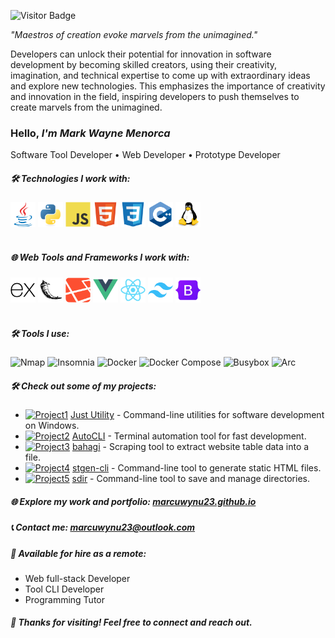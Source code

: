 ![Visitor Badge](https://visitor-badge.laobi.icu/badge?page_id=marcuwynu23.marcuwynu23)

*"Maestros of creation evoke marvels from the unimagined."*

Developers can unlock their potential for innovation in software development by becoming skilled creators, using their creativity, imagination, and technical expertise to come up with extraordinary ideas and explore new technologies. This emphasizes the importance of creativity and innovation in the field, inspiring developers to push themselves to create marvels from the unimagined.



### Hello, *I'm Mark Wayne Menorca*

Software Tool Developer • Web Developer • Prototype Developer 

##### 🛠️ Technologies I work with:

<div>
<img width="40" height="40" src="https://raw.githubusercontent.com/devicons/devicon/1119b9f84c0290e0f0b38982099a2bd027a48bf1/icons/java/java-original.svg" />
<img width="40" height="40" src="https://raw.githubusercontent.com/devicons/devicon/1119b9f84c0290e0f0b38982099a2bd027a48bf1/icons/python/python-original.svg" />
<img width="40" height="40" src="https://raw.githubusercontent.com/devicons/devicon/1119b9f84c0290e0f0b38982099a2bd027a48bf1/icons/javascript/javascript-original.svg" />
<img width="40" height="40" src="https://raw.githubusercontent.com/devicons/devicon/1119b9f84c0290e0f0b38982099a2bd027a48bf1/icons/html5/html5-original.svg" />
<img width="40" height="40" src="https://raw.githubusercontent.com/devicons/devicon/1119b9f84c0290e0f0b38982099a2bd027a48bf1/icons/css3/css3-original.svg" />
<img width="40" height="40" src="https://raw.githubusercontent.com/devicons/devicon/1119b9f84c0290e0f0b38982099a2bd027a48bf1/icons/cplusplus/cplusplus-original.svg" />
<img width="40" height="40" src="https://raw.githubusercontent.com/devicons/devicon/1119b9f84c0290e0f0b38982099a2bd027a48bf1/icons/linux/linux-original.svg" />
</div>
<br>


##### 🌐 Web Tools and Frameworks I work with:

<div>
<img background="#ffffff" width="40" height="40" src="https://raw.githubusercontent.com/devicons/devicon/1119b9f84c0290e0f0b38982099a2bd027a48bf1/icons/express/express-original.svg" />
<img width="40" height="40" src="https://raw.githubusercontent.com/devicons/devicon/1119b9f84c0290e0f0b38982099a2bd027a48bf1/icons/flask/flask-original.svg" />
 <img width="40" height="40" src="https://raw.githubusercontent.com/devicons/devicon/1119b9f84c0290e0f0b38982099a2bd027a48bf1/icons/laravel/laravel-plain.svg" />
<img width="40" height="40" src="https://raw.githubusercontent.com/devicons/devicon/1119b9f84c0290e0f0b38982099a2bd027a48bf1/icons/vuejs/vuejs-original.svg" />
<img width="40" height="40" src="https://raw.githubusercontent.com/devicons/devicon/1119b9f84c0290e0f0b38982099a2bd027a48bf1/icons/react/react-original.svg" />
<img width="40" height="40" src="https://raw.githubusercontent.com/devicons/devicon/1119b9f84c0290e0f0b38982099a2bd027a48bf1/icons/tailwindcss/tailwindcss-plain.svg" />
<img width="40" height="40" src="https://raw.githubusercontent.com/devicons/devicon/1119b9f84c0290e0f0b38982099a2bd027a48bf1/icons/bootstrap/bootstrap-original.svg" />
</div>
<br>

##### 🛠️ Tools I use:

![Nmap](https://img.shields.io/badge/-Nmap-ED8B00?logo=nmap&logoColor=black)
![Insomnia](https://img.shields.io/badge/-Insomnia-5849BE?logo=insomnia&logoColor=white)
![Docker](https://img.shields.io/badge/-Docker-2496ED?logo=docker&logoColor=white)
![Docker Compose](https://img.shields.io/badge/-Docker%20Compose-2496ED?logo=docker&logoColor=white)
![Busybox](https://img.shields.io/badge/-Busybox-000000?logo=busybox&logoColor=white)
![Arc](https://img.shields.io/badge/-Arc-FF9900?logo=rest&logoColor=black)

##### 🛠️ Check out some of my projects:

- [![Project1](https://via.placeholder.com/15/FF0000/000000?text=+)](https://github.com/just-utility) [Just Utility](https://github.com/marcuwynu23/just-utility) - Command-line utilities for software development on Windows.
- [![Project2](https://via.placeholder.com/15/00FF00/000000?text=+)](https://github.com/marcuwynu23/AutoCLI) [AutoCLI](https://github.com/marcuwynu23/AutoCLI) - Terminal automation tool for fast development.
- [![Project3](https://via.placeholder.com/15/0000FF/000000?text=+)](https://github.com/bahagi) [bahagi](https://github.com/marcuwynu23/bahagi) - Scraping tool to extract website table data into a file.
- [![Project4](https://via.placeholder.com/15/FF00FF/000000?text=+)](https://github.com/stgen-cli) [stgen-cli](https://github.com/marcuwynu23/stgen-cli) - Command-line tool to generate static HTML files.
- [![Project5](https://via.placeholder.com/15/FFFF00/000000?text=+)](https://github.com/sdir) [sdir](https://github.com/marcuwynu23/sdir) - Command-line tool to save and manage directories.

##### 🌐 Explore my work and portfolio: [marcuwynu23.github.io](https://marcuwynu23.github.io)

##### 📞 Contact me: [marcuwynu23@outlook.com](mailto:marcuwynu23@outlook.com)

##### 💼 Available for hire as a remote:
 - Web full-stack Developer
 - Tool CLI Developer
 - Programming Tutor

##### 👋 Thanks for visiting! Feel free to connect and reach out.


